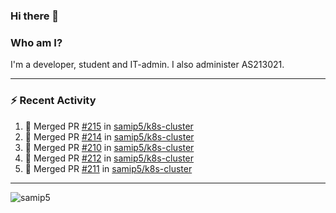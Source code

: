 ### Hi there 👋

### Who am I?
I'm a developer, student and IT-admin. I also administer AS213021.

---
### :zap: Recent Activity
<!--START_SECTION:activity-->
1. 🎉 Merged PR [#215](https://github.com/samip5/k8s-cluster/pull/215) in [samip5/k8s-cluster](https://github.com/samip5/k8s-cluster)
2. 🎉 Merged PR [#214](https://github.com/samip5/k8s-cluster/pull/214) in [samip5/k8s-cluster](https://github.com/samip5/k8s-cluster)
3. 🎉 Merged PR [#210](https://github.com/samip5/k8s-cluster/pull/210) in [samip5/k8s-cluster](https://github.com/samip5/k8s-cluster)
4. 🎉 Merged PR [#212](https://github.com/samip5/k8s-cluster/pull/212) in [samip5/k8s-cluster](https://github.com/samip5/k8s-cluster)
5. 🎉 Merged PR [#211](https://github.com/samip5/k8s-cluster/pull/211) in [samip5/k8s-cluster](https://github.com/samip5/k8s-cluster)
<!--END_SECTION:activity-->
---

<img align="center" src="https://github-readme-stats.vercel.app/api?username=samip5&show_icons=true" alt="samip5" />
